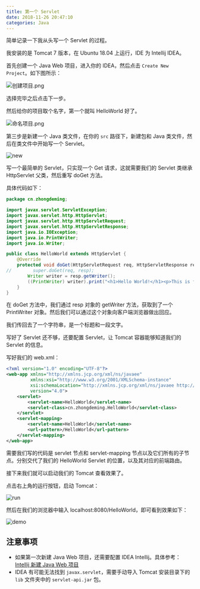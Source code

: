 ```yaml
---
title: 第一个 Servlet
date: 2018-11-26 20:47:10
categories: Java
---
```


简单记录一下我从头写一个 Servlet 的过程。

我安装的是 Tomcat 7 版本，在 Ubuntu 18.04 上运行，IDE 为 Intellij IDEA。 

首先创建一个 Java Web 项目，进入你的 IDEA，然后点击 `Create New Project`。如下图所示：

![创建项目.png](https://github.com/zhongdeming428/MyMemorandum/blob/master/Notes/pics/%E5%88%9B%E5%BB%BA%E9%A1%B9%E7%9B%AE.png?raw=true)

选择完毕之后点击下一步。

然后给你的项目取个名字，第一个就叫 HelloWorld 好了。

![命名项目.png](https://github.com/zhongdeming428/MyMemorandum/blob/master/Notes/pics/%E5%91%BD%E5%90%8D%E9%A1%B9%E7%9B%AE.png?raw=true)

第三步是新建一个 Java 类文件，在你的 `src` 路径下，新建包和 Java 类文件，然后在类文件中开始写一个 Servlet。

![new](https://github.com/zhongdeming428/MyMemorandum/blob/master/Notes/pics/%E6%96%B0%E5%BB%BA%E5%8C%85%E6%96%B0%E5%BB%BA%E7%B1%BB.png?raw=true)

写一个最简单的 Servlet，只实现一个 Get 请求，这就需要我们的 Servlet 类继承 HttpServlet 父类，然后重写 doGet 方法。

具体代码如下：

```java
package cn.zhongdeming;

import javax.servlet.ServletException;
import javax.servlet.http.HttpServlet;
import javax.servlet.http.HttpServletRequest;
import javax.servlet.http.HttpServletResponse;
import java.io.IOException;
import java.io.PrintWriter;
import java.io.Writer;

public class HelloWorld extends HttpServlet {
    @Override
    protected void doGet(HttpServletRequest req, HttpServletResponse resp) throws ServletException, IOException {
//        super.doGet(req, resp);
        Writer writer = resp.getWriter();
        ((PrintWriter) writer).print("<h1>Hello World!</h1><p>This is from a Java Servlet!</p>");
    }
}
```

在 doGet 方法中，我们通过 resp 对象的 getWriter 方法，获取到了一个 PrintWriter 对象。然后我们可以通过这个对象向客户端浏览器做出回应。

我们传回去了一个字符串，是一个标题和一段文字。

写好了 Servlet 还不够，还要配置 Servlet，让 Tomcat 容器能够知道我们的 Servlet 的信息。

写好我们的 web.xml：

```xml
<?xml version="1.0" encoding="UTF-8"?>
<web-app xmlns="http://xmlns.jcp.org/xml/ns/javaee"
         xmlns:xsi="http://www.w3.org/2001/XMLSchema-instance"
         xsi:schemaLocation="http://xmlns.jcp.org/xml/ns/javaee http://xmlns.jcp.org/xml/ns/javaee/web-app_4_0.xsd"
         version="4.0">
    <servlet>
        <servlet-name>HelloWorld</servlet-name>
        <servlet-class>cn.zhongdeming.HelloWorld</servlet-class>
    </servlet>
    <servlet-mapping>
        <servlet-name>HelloWorld</servlet-name>
        <url-pattern>/HelloWorld</url-pattern>
    </servlet-mapping>
</web-app>
```

需要我们写的代码是 servlet 节点和 servlet-mapping 节点以及它们所有的子节点。分别交代了我们的 HelloWorld Servlet 的位置，以及其对应的前端路由。


接下来我们就可以启动我们的 Tomcat 查看效果了。

点击右上角的运行按钮，启动 Tomcat：

![run](https://github.com/zhongdeming428/MyMemorandum/blob/master/Notes/pics/run.png?raw=true)

然后在我们的浏览器中输入 localhost:8080/HelloWorld，即可看到效果如下：

![demo](https://github.com/zhongdeming428/MyMemorandum/blob/master/Notes/pics/page.png?raw=true)

## 注意事项

*   如果第一次新建 Java Web 项目，还需要配置 IDEA Intellij。具体参考：[Intellij 新建 Java Web 项目](https://blog.csdn.net/AmaniZ/article/details/79254463)
*   IDEA 有可能无法找到 `javax.servlet`，需要手动导入 Tomcat 安装目录下的 `lib` 文件夹中的 `servlet-api.jar` 包。